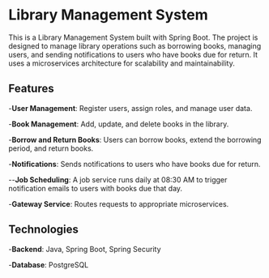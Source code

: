 # Library Management System
This is a Library Management System built with Spring Boot. The project is designed to manage library operations such as borrowing books, managing users, and sending notifications to users who have books due for return. It uses a microservices architecture for scalability and maintainability.

## Features
-**User Management**: Register users, assign roles, and manage user data.

-**Book Management**: Add, update, and delete books in the library.

-**Borrow and Return Books**: Users can borrow books, extend the borrowing period, and return books.

-**Notifications**: Sends notifications to users who have books due for return.

--**Job Scheduling**: A job service runs daily at 08:30 AM to trigger notification emails to users with books due that day.

-**Gateway Service**: Routes requests to appropriate microservices.

## Technologies
-**Backend**: Java, Spring Boot, Spring Security

-**Database**: PostgreSQL

